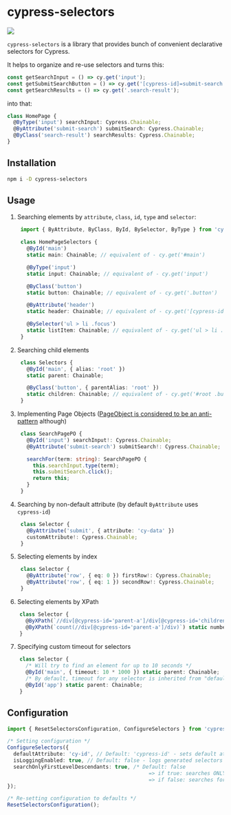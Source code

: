 # cypress-selectors

![](https://github.com/anton-kravchenko/cypress-selectors/workflows/CI/badge.svg)

`cypress-selectors` is a library that provides bunch of convenient declarative selectors for Cypress.

It helps to organize and re-use selectors and turns this:

```TypeScript
const getSearchInput = () => cy.get('input');
const getSubmitSearchButton = () => cy.get('[cypress-id]=submit-search');
const getSearchResults = () => cy.get('.search-result');
```

into that:

```TypeScript
class HomePage {
  @ByType('input') searchInput: Cypress.Chainable;
  @ByAttribute('submit-search') submitSearch: Cypress.Chainable;
  @ByClass('search-result') searchResults: Cypress.Chainable;
}
```

## Installation

```sh
npm i -D cypress-selectors
```

## Usage

1. Searching elements by `attribute`, `class`, `id`, `type` and `selector`:

   ```TypeScript
    import { ByAttribute, ByClass, ById, BySelector, ByType } from 'cypress-selectors';

    class HomePageSelectors {
      @ById('main')
      static main: Chainable; // equivalent of - cy.get('#main')

      @ByType('input')
      static input: Chainable; // equivalent of - cy.get('input')

      @ByClass('button')
      static button: Chainable; // equivalent of - cy.get('.button')

      @ByAttribute('header')
      static header: Chainable; // equivalent of - cy.get('[cypress-id=header')

      @BySelector('ul > li .focus')
      static listItem: Chainable; // equivalent of - cy.get('ul > li .focus')
    }
   ```

2. Searching child elements

   ```TypeScript
    class Selectors {
      @ById('main', { alias: 'root' })
      static parent: Chainable;

      @ByClass('button', { parentAlias: 'root' })
      static children: Chainable; // equivalent of - cy.get('#root .button')
    }
   ```

3. Implementing Page Objects ([PageObject is considered to be an anti-pattern](https://www.cypress.io/blog/2019/01/03/stop-using-page-objects-and-start-using-app-actions/) although)

   ```TypeScript
    class SearchPagePO {
      @ById('input') searchInput!: Cypress.Chainable;
      @ByAttribute('submit-search') submitSearch!: Cypress.Chainable;

      searchFor(term: string): SearchPagePO {
        this.searchInput.type(term);
        this.submitSearch.click();
        return this;
      }
    }
   ```

4. Searching by non-default attribute (by default `ByAttribute` uses `cypress-id`)

   ```TypeScript
    class Selector {
      @ByAttribute('submit', { attribute: 'cy-data' })
      customAttribute!: Cypress.Chainable;
    }
   ```

5. Selecting elements by index

   ```TypeScript
    class Selector {
      @ByAttribute('row', { eq: 0 }) firstRow!: Cypress.Chainable;
      @ByAttribute('row', { eq: 1 }) secondRow!: Cypress.Chainable;
    }
   ```

6. Selecting elements by XPath

```TypeScript
    class Selector {
      @ByXPath(`//div[@cypress-id='parent-a']/div[@cypress-id='children']`) static element!: Chainable;
      @ByXPath(`count(//div[@cypress-id='parent-a']/div)`) static numberOfDivElements!: Chainable;
    }
```

7. Specifying custom timeout for selectors

```TypeScript
    class Selector {
      /* Will try to find an element for up to 10 seconds */
      @ById('main', { timeout: 10 * 1000 }) static parent: Chainable;
      /* By default, timeout for any selector is inherited from "defaultCommandTimeout" value of Cypress configuration */
      @ById('app') static parent: Chainable;
    }
```

## Configuration

```TypeScript
import { ResetSelectorsConfiguration, ConfigureSelectors } from 'cypress-selectors';

/* Setting configuration */
ConfigureSelectors({
  defaultAttribute: 'cy-id', // Default: 'cypress-id' - sets default attribute to be used by @ByAttribute selector
  isLoggingEnabled: true, // Default: false - logs generated selectors before accessing elements
  searchOnlyFirstLevelDescendants: true, /* Default: false
                                              => if true: searches ONLY for first-level descendants (via '>') - https://api.jquery.com/child-selector/
                                              => if false: searches for any-level descendants (via ' ') - https://api.jquery.com/descendant-selector/ */
});

/* Re-setting configuration to defaults */
ResetSelectorsConfiguration();
```

<!-- TODO: add "Motivation" section -->
<!-- TODO: add note about TS and decorators -->
<!-- TODO: add note about babel config -->
<!-- TODO: improve configuration docs -->
<!-- TODO: `eq` can't be used for XPath-->

